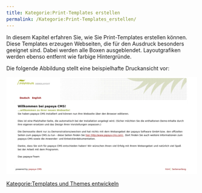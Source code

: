 ```yaml
---
title: Kategorie:Print-Templates erstellen
permalink: /Kategorie:Print-Templates_erstellen/
---
```


In diesem Kapitel erfahren Sie, wie Sie Print-Templates erstellen können. Diese Templates erzeugen Webseiten, die für den Ausdruck besonders geeignet sind. Dabei werden alle Boxen ausgeblendet. Layoutgrafiken werden ebenso entfernt wie farbige Hintergründe.

Die folgende Abbildung stellt eine beispielhafte Druckansicht vor:

![File:DruckfreundlichAusgabe.png](images/DruckfreundlicheAusgabe.png)

[Kategorie:Templates und Themes entwickeln](/Kategorie:Templates_und_Themes_entwickeln "wikilink")